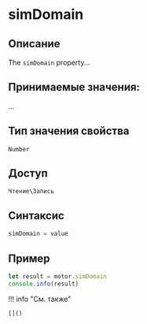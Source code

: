 # simDomain

## Описание
The `simDomain` property...

## Принимаемые значения:
...

## Тип значения свойства
`Number`

## Доступ
`Чтение\Запись`

## Синтаксис
```javascript
simDomain = value
```

## Пример
```javascript linenums="1"
let result = motor.simDomain
console.info(result)
```

!!! info "См. также"

    []()

